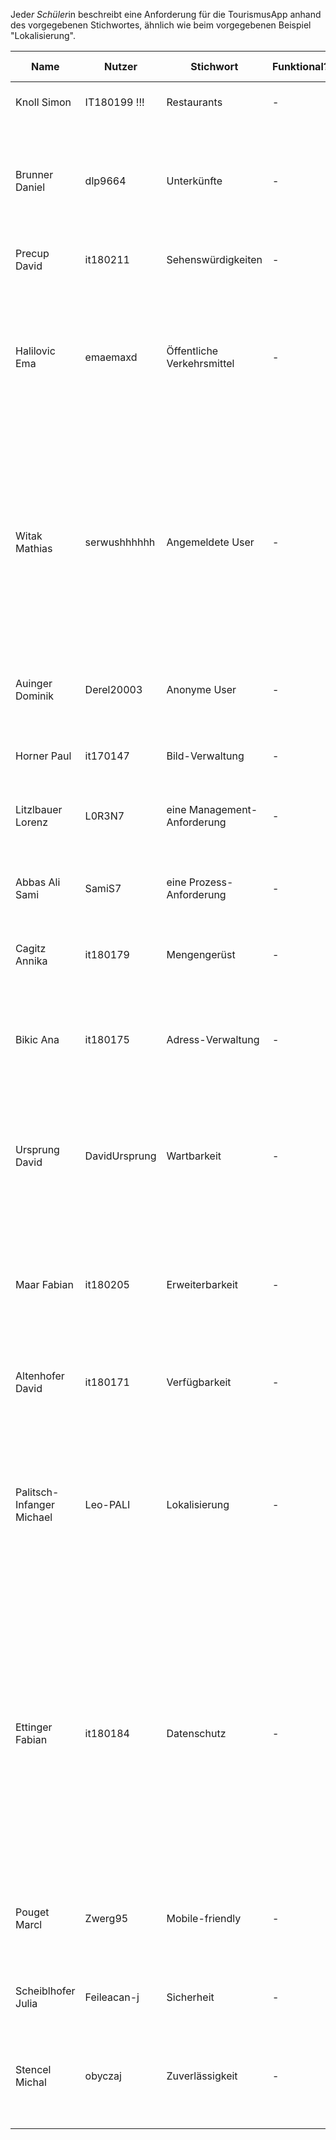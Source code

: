 Jede*r Schüler*in beschreibt eine Anforderung für die TourismusApp anhand des vorgegebenen Stichwortes, ähnlich wie beim vorgegebenen Beispiel "Lokalisierung".

|Name|Nutzer|Stichwort|Funktional?|Ausformulierte Anforderung|Agile Anforderung|
|-|-|-|-|-|-|
|Knoll Simon|IT180199 !!!|Restaurants|-|lle Sehenswürdigkeiten	werden in eine Region gefiltert|-|
|Brunner Daniel|dlp9664|Unterkünfte|-| Man sollte alle Unterkünfte in der Nähe sehen und auch den Preis. Als Nutzer dieser App will ich darüber informiert werden, welche Unterkünfte WANN und WO verfügbar sind und OB diese aktuell verfügbar sind.|Als User erwarte ich, jederzeit alle Hotels und Pensionen in der Nähe sehen zu können, um eine Unterkunft zu finden.|
|Precup David|it180211|Sehenswürdigkeiten|-|Alle Sehenswürdigkeiten	werden in Regionen gefiltert|-|
|Halilovic Ema|emaemaxd|Öffentliche Verkehrsmittel|-|Man soll nach bestimmten Stationen suchen können, dann werden nur Verbindungen zu genau der Station angezeigt. Als Nutzer dieser App will ich darüber informiert werden welche öffentlichen Verkehrsmittel WANN und WO verfügbar sind und OB diese aktuell verfügbar sind.|||
|Witak Mathias|serwushhhhhh|Angemeldete User|-|1. Jeder angemeldete User wird automatisch wieder eingeloggt(Bei neuanmeldung auf neuem Gerät mit selbem Profil). 2. Dazu bekommt jeder registrierte User Vorteile gegenüber nicht registrierten (Eigenes Profil mit gespeicherten Daten).|Als registrierter User wünsche ich mir regelmäßige Updates. Dazu ein eigenes Profil mit bisherigen Routen. Mit diesem Profil sollen mir auch Vorschläge für meinen momentanen Standort angezeigt werden.|
|Auinger Dominik|Derel20003|Anonyme User|-|Es wird auch ohne Anmeldung funktionieren, auf die Seite zuzugreifen, Angemeldete-User-Funktionen sind dabei nicht verfügbar.||
|Horner Paul|it170147|Bild-Verwaltung|-|Alle bilder sollten schnell geladen werden konnen und trotzdem noch gute Qualität haben.||
|Litzlbauer Lorenz|L0R3N7|eine Management-Anforderung|-|Wir sollten unsere Veränderungen nach einer bestimmten Form dokumentieren,  damit wir leichter zu managen sind.||
|Abbas Ali Sami|SamiS7|eine Prozess-Anforderung|-| Der Server wird mit NodeJS programmiert, es ist einfach zu programmieren, hat umfangreiche Libraries und ist sehr schnell.||
|Cagitz Annika|it180179|Mengengerüst|-|Das Projekt muss mindestens 1000 Bilder mit 3MB enthalten und speichern können.||
|Bikic Ana|it180175|Adress-Verwaltung|-|Adressverwaltung ist eine einheitliche Speicherung und Sortierung von gesammelten Adressdatensätzen. Wenn wir unsere Adressen detailliert verwalten und speichern haben wir dadurch mehr Effizienz.||
|Ursprung David|DavidUrsprung|Wartbarkeit|-|Die App muss einfach zu warten sein, durch die Hilfe von GitHub als versionsbasierten Speicherdienst.|Als Besitzer der App erwarte ich, dass die App immer wartbar ist, um Fehler schnell zu beheben und die App schnell erweiterbar ist.|
|Maar Fabian|it180205|Erweiterbarkeit|-|Das Projekt muss einfach zu erweitern sein. Agile Projektentwicklung bietet sich an. Wir müssen von Anfang an unser Projekt mit dem Hintergedanken, es ständing zu erweitern, planen. | Als Besitzer der App erwarte ich, dass die App jederzeit im laufenden Betrieb erweitert werden kann, um Veränderungen sofort und ohne Versionskonflikte zu übernehmen |
|Altenhofer David|it180171|Verfügbarkeit|-|Die App muss zu 99.9% verfügbar sein. Alles darüber ist GUT(99.99%) und SEHR GUT(99.999%).||
|Palitsch-Infanger Michael|Leo-PALI|Lokalisierung|-|Auf der Startseite wird ermöglicht, zwischen den Sprachen Deutsch (=Default) und Englisch hin-und-her zu wechseln (Website Localization/Lokalisierung). Die Spracheinstellung ist dann auch für Unterseiten gültig.|Als nicht-deutschspracher User der TourismusApp wünsche ich mir eine Möglichkeit, von Deutsch auf Englisch umschalten zu können, um dann die gesamte App in englischer Sprache zu nutzen.|
|Ettinger Fabian|it180184|Datenschutz|-|Bei der Anmeldung sollen die Nutzerdaten über eine verschlüsselte Verbindung an den Server geschickt werden. Es soll dann eine Session gespeichert werden über die der Nutzer eingeloggt bleibt. So kann garantiert werden, dass die Login-Daten der Benutzer nicht gestohlen werden können.|Als Nutzer dem Datensicherheit wichtig ist wünsche ich mir eine verschlüsselte Verbindung zum Server, über die meine Nutzerdaten gesendet werden. Diese werden dann mittels einer Session eine Zeit lang gespeichert werden über die ich eine gewisse Zeit lang angemeldet bleibe.|
|Pouget Marcl|Zwerg95|Mobile-friendly|-|Die Seite wird auf allen Geräten (Tablets, Handys, Laptops und Pc) responsive sein. Die Elemente und der Text der Website passt sich dynamisch an die Endgeräte an||
|Scheiblhofer Julia|Feileacan-j|Sicherheit|-|Server mit REGEX absichern, Passwörter verschlüsseln in der Datenbank||
|Stencel Michal|obyczaj|Zuverlässigkeit|-|Informationen in der App sollen aktuell gehalten werden. Bei Änderungen z.B. der Öffnungszeiten sollen diese auch in der App aktualisiert werden.|Als Tourist möchte ich in der App nur korrekte und aktuelle Informationen präsentiert bekommen.|
